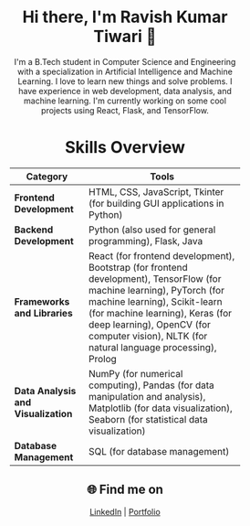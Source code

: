 <div align="center" style="background-image: url('Banner.png'); background-size: cover; color:#5B86ES; padding: 50px;">

# Hi there, I'm Ravish Kumar Tiwari 👋

I'm a B.Tech student in Computer Science and Engineering with a specialization in Artificial Intelligence and Machine Learning. I love to learn new things and solve problems. I have experience in web development, data analysis, and machine learning. I'm currently working on some cool projects using React, Flask, and TensorFlow.

# Skills Overview

| Category                   | Tools                                         |
|----------------------------|-----------------------------------------------|
| **Frontend Development**   | HTML, CSS, JavaScript, Tkinter (for building GUI applications in Python) |
| **Backend Development**    | Python (also used for general programming), Flask, Java |
| **Frameworks and Libraries**| React (for frontend development), Bootstrap (for frontend development), TensorFlow (for machine learning), PyTorch (for machine learning), Scikit-learn (for machine learning), Keras (for deep learning), OpenCV (for computer vision), NLTK (for natural language processing), Prolog |
| **Data Analysis and Visualization** | NumPy (for numerical computing), Pandas (for data manipulation and analysis), Matplotlib (for data visualization), Seaborn (for statistical data visualization) |
| **Database Management**    | SQL (for database management)                 |


## 🌐 Find me on

[LinkedIn](https://www.linkedin.com/in/ravish-kumar-tiwari-37b030231?utm_source=share&utm_campaign=share_via&utm_content=profile&utm_medium=android_app) | [Portfolio](https://RKTWorld.netlify.com)

</div>
